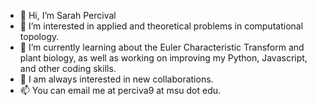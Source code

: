 - 👋 Hi, I’m Sarah Percival
- 👀 I’m interested in applied and theoretical problems in computational topology.
- 🌱 I’m currently learning about the Euler Characteristic Transform and plant biology, as well as working on improving my Python, Javascript, and other coding skills.
- 💞️ I am always interested in new collaborations.
- 📫 You can email me at perciva9 at msu dot edu.

<!---
sperciva/sperciva is a ✨ special ✨ repository because its `README.md` (this file) appears on your GitHub profile.
You can click the Preview link to take a look at your changes.
--->
